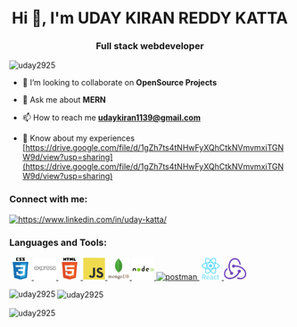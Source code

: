 <h1 align="center">Hi 👋, I'm UDAY KIRAN REDDY KATTA</h1>
<h3 align="center">Full stack webdeveloper</h3>

<p align="left"> <img src="https://komarev.com/ghpvc/?username=uday2925&label=Profile%20views&color=0e75b6&style=flat" alt="uday2925" /> </p>

- 👯 I’m looking to collaborate on **OpenSource Projects**

- 💬 Ask me about **MERN**

- 📫 How to reach me **udaykiran1139@gmail.com**

- 📄 Know about my experiences [https://drive.google.com/file/d/1gZh7ts4tNHwFyXQhCtkNVmvmxiTGNW9d/view?usp=sharing](https://drive.google.com/file/d/1gZh7ts4tNHwFyXQhCtkNVmvmxiTGNW9d/view?usp=sharing)

<h3 align="left">Connect with me:</h3>
<p align="left">
<a href="https://linkedin.com/in/https://www.linkedin.com/in/uday-katta/" target="blank"><img align="center" src="https://raw.githubusercontent.com/rahuldkjain/github-profile-readme-generator/master/src/images/icons/Social/linked-in-alt.svg" alt="https://www.linkedin.com/in/uday-katta/" height="30" width="40" /></a>
</p>

<h3 align="left">Languages and Tools:</h3>
<p align="left"> <a href="https://www.w3schools.com/css/" target="_blank" rel="noreferrer"> <img src="https://raw.githubusercontent.com/devicons/devicon/master/icons/css3/css3-original-wordmark.svg" alt="css3" width="40" height="40"/> </a> <a href="https://expressjs.com" target="_blank" rel="noreferrer"> <img src="https://raw.githubusercontent.com/devicons/devicon/master/icons/express/express-original-wordmark.svg" alt="express" width="40" height="40"/> </a> <a href="https://www.w3.org/html/" target="_blank" rel="noreferrer"> <img src="https://raw.githubusercontent.com/devicons/devicon/master/icons/html5/html5-original-wordmark.svg" alt="html5" width="40" height="40"/> </a> <a href="https://developer.mozilla.org/en-US/docs/Web/JavaScript" target="_blank" rel="noreferrer"> <img src="https://raw.githubusercontent.com/devicons/devicon/master/icons/javascript/javascript-original.svg" alt="javascript" width="40" height="40"/> </a> <a href="https://www.mongodb.com/" target="_blank" rel="noreferrer"> <img src="https://raw.githubusercontent.com/devicons/devicon/master/icons/mongodb/mongodb-original-wordmark.svg" alt="mongodb" width="40" height="40"/> </a> <a href="https://nodejs.org" target="_blank" rel="noreferrer"> <img src="https://raw.githubusercontent.com/devicons/devicon/master/icons/nodejs/nodejs-original-wordmark.svg" alt="nodejs" width="40" height="40"/> </a> <a href="https://postman.com" target="_blank" rel="noreferrer"> <img src="https://www.vectorlogo.zone/logos/getpostman/getpostman-icon.svg" alt="postman" width="40" height="40"/> </a> <a href="https://reactjs.org/" target="_blank" rel="noreferrer"> <img src="https://raw.githubusercontent.com/devicons/devicon/master/icons/react/react-original-wordmark.svg" alt="react" width="40" height="40"/> </a> <a href="https://redux.js.org" target="_blank" rel="noreferrer"> <img src="https://raw.githubusercontent.com/devicons/devicon/master/icons/redux/redux-original.svg" alt="redux" width="40" height="40"/> </a> </p>

<p><img align="left" src="https://github-readme-stats.vercel.app/api/top-langs?username=uday2925&show_icons=true&locale=en&layout=compact" alt="uday2925" /></p>

<p>&nbsp;<img align="center" src="https://github-readme-stats.vercel.app/api?username=uday2925&show_icons=true&locale=en" alt="uday2925" /></p>

<p><img align="center" src="https://github-readme-streak-stats.herokuapp.com/?user=uday2925&" alt="uday2925" /></p>
